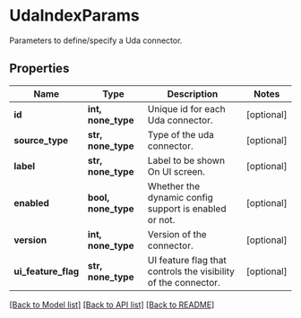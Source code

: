 # UdaIndexParams

Parameters to define/specify a Uda connector.

## Properties
Name | Type | Description | Notes
------------ | ------------- | ------------- | -------------
**id** | **int, none_type** | Unique id for each Uda connector. | [optional] 
**source_type** | **str, none_type** | Type of the uda connector. | [optional] 
**label** | **str, none_type** | Label to be shown On UI screen. | [optional] 
**enabled** | **bool, none_type** | Whether the dynamic config support is enabled or not. | [optional] 
**version** | **int, none_type** | Version of the connector. | [optional] 
**ui_feature_flag** | **str, none_type** | UI feature flag that controls the visibility of the connector. | [optional] 

[[Back to Model list]](../README.md#documentation-for-models) [[Back to API list]](../README.md#documentation-for-api-endpoints) [[Back to README]](../README.md)



